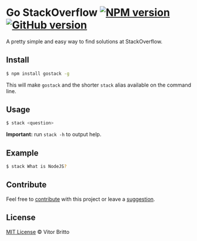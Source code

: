 # Go StackOverflow [![NPM version](https://badge.fury.io/js/gostack.svg)](http://badge.fury.io/js/gostack) [![GitHub version](https://badge.fury.io/gh/vitorbritto%2Fgostack.svg)](http://badge.fury.io/gh/vitorbritto%2Fgostack)

A pretty simple and easy way to find solutions at StackOverflow.

## Install

```bash
$ npm install gostack -g
```

This will make `gostack` and the shorter `stack` alias available on the command line.

## Usage

```bash
$ stack <question>
```

**Important:** run `stack -h` to output help.

## Example

```bash
$ stack What is NodeJS?
```

## Contribute

Feel free to [contribute](https://github.com/vitorbritto/gostack/pulls) with this project or leave a [suggestion](https://github.com/vitorbritto/gostack/issues).


## License

[MIT License](http://vitorbritto.mit-license.org/) © Vitor Britto
